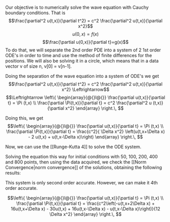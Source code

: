 Our objective is to numerically solve the wave equation with Cauchy boundary conditions. That is
$$\frac{\partial^2 u(t,x)}{\partial t^2} = c^2 \frac{\partial^2 u(t,x)}{\partial x^2}$$
$$u(0,x)=f(x)$$
$$\frac{\partial u(0,x)}{\partial t}=g(x)$$
To do that, we will separate the 2nd order PDE into a system of 2 1st order ODE's in order to time and use the method of finite differences for the positions. We will also be solving it in a circle, which means that in a data vector v of size n, v\[0\] = v\[n-1\].


Doing the separation of the wave equation into a system of ODE's we get
$$\frac{\partial^2 u(t,x)}{\partial t^2} = c^2 \frac{\partial^2 u(t,x)}{\partial x^2} \Leftrightarrow$$
$$\Leftrightarrow \left\{ \begin{array}{@{}l@{}} \frac{\partial u(t,x)}{\partial t} = \Pi (t,x) \\ \frac{\partial \Pi(t,x)}{\partial t} = c^2 \frac{\partial^2 u (t,x)}{\partial x^2} \end{array} \right.\, $$

Doing this, we get
$$\left\{ \begin{array}{@{}l@{}} \frac{\partial u(t,x)}{\partial t} = \Pi (t,x) \\ \frac{\partial \Pi(t,x)}{\partial t} = \frac{c^2}{ \Delta x^2} \left(u(t,x+\Delta x) - 2 u(t,x) + u(t,x-\Delta x)\right) \end{array} \right.\, $$


Now, we can use the [[Runge-Kutta 4]] to solve the ODE system.

Solving the equation this way for initial conditions with 50, 100, 200, 400 and 800 points, then using the data acquired, we check the [[Norm Convergence|norm convergence]] of the solutions, obtaining the following results:


This system is only second order accurate. However, we can make it 4th order accurate.


$$\left\{ \begin{array}{@{}l@{}} \frac{\partial u(t,x)}{\partial t} = \Pi (t,x) \\ \frac{\partial \Pi(t,x)}{\partial t} = \frac{c^2\left(-u(t,x+2\Delta x) + 16u(t,x+\Delta x) - 30u(t,x) + 16u(t,x-\Delta x) - u(t,x-\Delta x)\right)}{12 \Delta x^2} \end{array} \right.\, $$